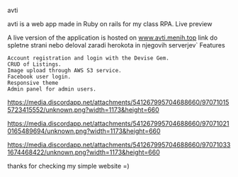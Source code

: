 avti

avti is a web app made in Ruby on rails for my class RPA.
Live preview

A live version of the application is hosted on www.avti.menih.top
link do spletne strani nebo deloval zaradi herokota in njegovih serverjev`
Features

    Account registration and login with the Devise Gem.
    CRUD of Listings.
    Image upload through AWS S3 service.
    Facebook user login.
    Responsive theme
    Admin panel for admin users.
    
   https://media.discordapp.net/attachments/541267995704688660/970710155723415552/unknown.png?width=1173&height=660
   
   
   https://media.discordapp.net/attachments/541267995704688660/970710210165489694/unknown.png?width=1173&height=660



https://media.discordapp.net/attachments/541267995704688660/970710331674468422/unknown.png?width=1173&height=660


thanks for checking my simple website =)
